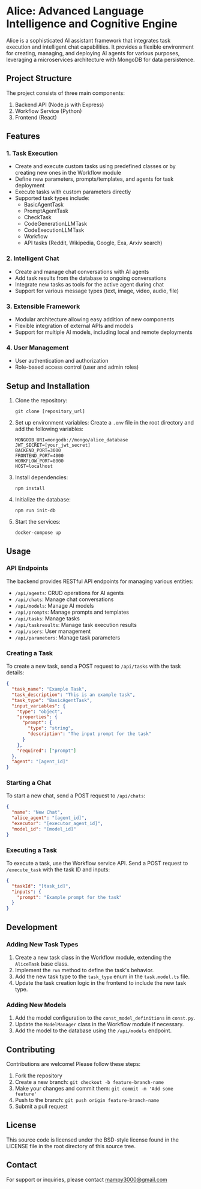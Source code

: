 # Alice: Advanced Language Intelligence and Cognitive Engine

Alice is a sophisticated AI assistant framework that integrates task execution and intelligent chat capabilities. It provides a flexible environment for creating, managing, and deploying AI agents for various purposes, leveraging a microservices architecture with MongoDB for data persistence.

## Project Structure

The project consists of three main components:

1. Backend API (Node.js with Express)
2. Workflow Service (Python)
3. Frontend (React)

## Features

### 1. Task Execution
- Create and execute custom tasks using predefined classes or by creating new ones in the Workflow module
- Define new parameters, prompts/templates, and agents for task deployment
- Execute tasks with custom parameters directly
- Supported task types include:
  - BasicAgentTask
  - PromptAgentTask
  - CheckTask
  - CodeGenerationLLMTask
  - CodeExecutionLLMTask
  - Workflow
  - API tasks (Reddit, Wikipedia, Google, Exa, Arxiv search)

### 2. Intelligent Chat
- Create and manage chat conversations with AI agents
- Add task results from the database to ongoing conversations
- Integrate new tasks as tools for the active agent during chat
- Support for various message types (text, image, video, audio, file)

### 3. Extensible Framework
- Modular architecture allowing easy addition of new components
- Flexible integration of external APIs and models
- Support for multiple AI models, including local and remote deployments

### 4. User Management
- User authentication and authorization
- Role-based access control (user and admin roles)

## Setup and Installation

1. Clone the repository:
   ```
   git clone [repository_url]
   ```

2. Set up environment variables:
   Create a `.env` file in the root directory and add the following variables:
   ```
   MONGODB_URI=mongodb://mongo/alice_database
   JWT_SECRET=[your_jwt_secret]
   BACKEND_PORT=3000
   FRONTEND_PORT=4000
   WORKFLOW_PORT=8000
   HOST=localhost
   ```

3. Install dependencies:
   ```
   npm install
   ```

4. Initialize the database:
   ```
   npm run init-db
   ```

5. Start the services:
   ```
   docker-compose up
   ```

## Usage

### API Endpoints

The backend provides RESTful API endpoints for managing various entities:

- `/api/agents`: CRUD operations for AI agents
- `/api/chats`: Manage chat conversations
- `/api/models`: Manage AI models
- `/api/prompts`: Manage prompts and templates
- `/api/tasks`: Manage tasks
- `/api/taskresults`: Manage task execution results
- `/api/users`: User management
- `/api/parameters`: Manage task parameters

### Creating a Task

To create a new task, send a POST request to `/api/tasks` with the task details:

```json
{
  "task_name": "Example Task",
  "task_description": "This is an example task",
  "task_type": "BasicAgentTask",
  "input_variables": {
    "type": "object",
    "properties": {
      "prompt": {
        "type": "string",
        "description": "The input prompt for the task"
      }
    },
    "required": ["prompt"]
  },
  "agent": "[agent_id]"
}
```

### Starting a Chat

To start a new chat, send a POST request to `/api/chats`:

```json
{
  "name": "New Chat",
  "alice_agent": "[agent_id]",
  "executor": "[executor_agent_id]",
  "model_id": "[model_id]"
}
```

### Executing a Task

To execute a task, use the Workflow service API. Send a POST request to `/execute_task` with the task ID and inputs:

```json
{
  "taskId": "[task_id]",
  "inputs": {
    "prompt": "Example prompt for the task"
  }
}
```

## Development

### Adding New Task Types

1. Create a new task class in the Workflow module, extending the `AliceTask` base class.
2. Implement the `run` method to define the task's behavior.
3. Add the new task type to the `task_type` enum in the `task.model.ts` file.
4. Update the task creation logic in the frontend to include the new task type.

### Adding New Models

1. Add the model configuration to the `const_model_definitions` in `const.py`.
2. Update the `ModelManager` class in the Workflow module if necessary.
3. Add the model to the database using the `/api/models` endpoint.

## Contributing

Contributions are welcome! Please follow these steps:

1. Fork the repository
2. Create a new branch: `git checkout -b feature-branch-name`
3. Make your changes and commit them: `git commit -m 'Add some feature'`
4. Push to the branch: `git push origin feature-branch-name`
5. Submit a pull request

## License

This source code is licensed under the BSD-style license found in the
LICENSE file in the root directory of this source tree. 

## Contact

For support or inquiries, please contact mampy3000@gmail.com
